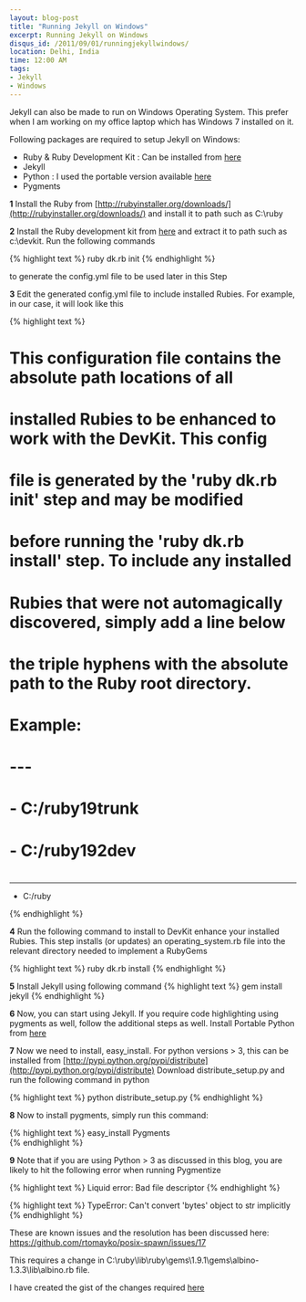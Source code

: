 ```yaml
---
layout: blog-post
title: "Running Jekyll on Windows"
excerpt: Running Jekyll on Windows
disqus_id: /2011/09/01/runningjekyllwindows/
location: Delhi, India
time: 12:00 AM
tags:
- Jekyll
- Windows
---
```




Jekyll can also be made to run on Windows Operating System. This prefer when I am working on my office laptop which has Windows 7 installed on it.

Following packages are required to setup Jekyll on Windows:

* Ruby & Ruby Development Kit : Can be installed from [here](http://rubyinstaller.org/downloads/)
* Jekyll
* Python : I used the portable version available [here](http://portablepython.com/wiki/PortablePython3.2.1.1)
* Pygments



**1** Install the Ruby from [http://rubyinstaller.org/downloads/](http://rubyinstaller.org/downloads/) and install it to path such as C:\ruby

**2** Install the Ruby development kit from [here](http://rubyforge.org/frs/download.php/75127/rubyinstaller-1.9.2-p290.exe) and extract it to path such as c:\devkit.
   Run the following commands 

{% highlight text %}
ruby dk.rb init
{% endhighlight %}
	
   to generate the config.yml file to be used later in this Step
	
**3** Edit the generated config.yml file to include installed Rubies. For example, in our case, it will look like this

{% highlight text %}
# This configuration file contains the absolute path locations of all
# installed Rubies to be enhanced to work with the DevKit. This config
# file is generated by the 'ruby dk.rb init' step and may be modified
# before running the 'ruby dk.rb install' step. To include any installed
# Rubies that were not automagically discovered, simply add a line below
# the triple hyphens with the absolute path to the Ruby root directory.
#
# Example:
#
# ---
# - C:/ruby19trunk
# - C:/ruby192dev
#
---
- C:/ruby

{% endhighlight %}
	
**4** Run the following command to install to DevKit enhance your installed Rubies. This step installs (or updates) an operating_system.rb file into the relevant 
   directory needed to implement a RubyGems
   
   
{% highlight text %}
ruby dk.rb install
{% endhighlight %}
	
**5**	Install Jekyll using following command
{% highlight text %}
gem install jekyll
{% endhighlight %}
	
**6** Now, you can start using Jekyll. If you require code highlighting using pygments as well, follow the additional steps as well.
Install Portable Python from [here](http://portablepython.com/wiki/PortablePython3.2.1.1)

**7** Now we need to install, easy_install. For python versions > 3, this can be installed from [http://pypi.python.org/pypi/distribute](http://pypi.python.org/pypi/distribute)
Download distribute_setup.py and run the following command in python

{% highlight text %}
python distribute_setup.py
{% endhighlight %}

**8** Now to install pygments, simply run this command:

{% highlight text %}
easy_install Pygments	
{% endhighlight %}

**9** Note that if you are using Python > 3 as discussed in this blog,  you are likely to hit the following error when running Pygmentize


{% highlight text %}
Liquid error: Bad file descriptor
{% endhighlight %}

{% highlight text %}
TypeError: Can't convert 'bytes' object to str implicitly
{% endhighlight %}

These are known issues and the resolution has been discussed here:
https://github.com/rtomayko/posix-spawn/issues/17

This requires a change in C:\ruby\lib\ruby\gems\1.9.1\gems\albino-1.3.3\lib\albino.rb file.

I have created the gist of the changes required [here](https://gist.github.com/1185645)
